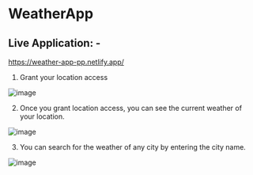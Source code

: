 # WeatherApp

## Live Application: -
https://weather-app-pp.netlify.app/

1. Grant your location access

![image](https://user-images.githubusercontent.com/54476598/234649199-b1f42115-beff-4d43-a645-c40f35ee73c4.png)

2. Once you grant location access, you can see the current weather of your location.

![image](https://user-images.githubusercontent.com/54476598/234649544-0617694f-da8c-40f8-8cce-3edccbb05fb5.png)

3. You can search for the weather of any city by entering the city name.

![image](https://user-images.githubusercontent.com/54476598/234649756-ccc8c8f0-0f6a-49ce-9903-d4d8fd64aefa.png)


